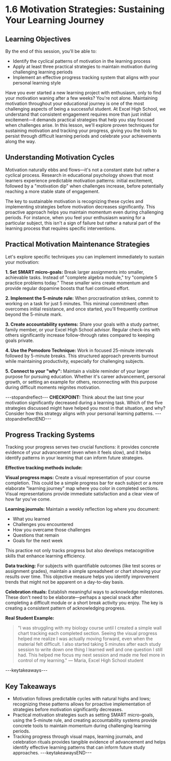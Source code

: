 # 1.6 Motivation Strategies: Sustaining Your Learning Journey

## Learning Objectives

By the end of this session, you'll be able to:
- Identify the cyclical patterns of motivation in the learning process
- Apply at least three practical strategies to maintain motivation during challenging learning periods
- Implement an effective progress tracking system that aligns with your personal learning style

Have you ever started a new learning project with enthusiasm, only to find your motivation waning after a few weeks? You're not alone. Maintaining motivation throughout your educational journey is one of the most challenging aspects of being a successful student. At Excel High School, we understand that consistent engagement requires more than just initial excitement—it demands practical strategies that help you stay focused when challenges arise. In this lesson, we'll explore proven techniques for sustaining motivation and tracking your progress, giving you the tools to persist through difficult learning periods and celebrate your achievements along the way.

## Understanding Motivation Cycles

Motivation naturally ebbs and flows—it's not a constant state but rather a cyclical process. Research in educational psychology shows that most learners experience predictable motivation patterns: initial excitement, followed by a "motivation dip" when challenges increase, before potentially reaching a more stable state of engagement.

The key to sustainable motivation is recognizing these cycles and implementing strategies before motivation decreases significantly. This proactive approach helps you maintain momentum even during challenging periods. For instance, when you feel your enthusiasm waning for a particular subject, this isn't a sign of failure but rather a natural part of the learning process that requires specific interventions.

## Practical Motivation Maintenance Strategies

Let's explore specific techniques you can implement immediately to sustain your motivation:

**1. Set SMART micro-goals:** Break larger assignments into smaller, achievable tasks. Instead of "complete algebra module," try "complete 5 practice problems today." These smaller wins create momentum and provide regular dopamine boosts that fuel continued effort.

**2. Implement the 5-minute rule:** When procrastination strikes, commit to working on a task for just 5 minutes. This minimal commitment often overcomes initial resistance, and once started, you'll frequently continue beyond the 5-minute mark.

**3. Create accountability systems:** Share your goals with a study partner, family member, or your Excel High School advisor. Regular check-ins with others significantly increase follow-through rates compared to keeping goals private.

**4. Use the Pomodoro Technique:** Work in focused 25-minute intervals followed by 5-minute breaks. This structured approach prevents burnout while maintaining productivity, especially for challenging subjects.

**5. Connect to your "why":** Maintain a visible reminder of your larger purpose for pursuing education. Whether it's career advancement, personal growth, or setting an example for others, reconnecting with this purpose during difficult moments reignites motivation.

---stopandreflect---
**CHECKPOINT:** Think about the last time your motivation significantly decreased during a learning task. Which of the five strategies discussed might have helped you most in that situation, and why? Consider how this strategy aligns with your personal learning patterns.
---stopandreflectEND---

## Progress Tracking Systems

Tracking your progress serves two crucial functions: it provides concrete evidence of your advancement (even when it feels slow), and it helps identify patterns in your learning that can inform future strategies.

**Effective tracking methods include:**

**Visual progress maps:** Create a visual representation of your course completion. This could be a simple progress bar for each subject or a more elaborate "learning journey" map where you color in completed sections. Visual representations provide immediate satisfaction and a clear view of how far you've come.

**Learning journals:** Maintain a weekly reflection log where you document:
- What you learned
- Challenges you encountered
- How you overcame those challenges
- Questions that remain
- Goals for the next week

This practice not only tracks progress but also develops metacognitive skills that enhance learning efficiency.

**Data tracking:** For subjects with quantifiable outcomes (like test scores or assignment grades), maintain a simple spreadsheet or chart showing your results over time. This objective measure helps you identify improvement trends that might not be apparent on a day-to-day basis.

**Celebration rituals:** Establish meaningful ways to acknowledge milestones. These don't need to be elaborate—perhaps a special snack after completing a difficult module or a short break activity you enjoy. The key is creating a consistent pattern of acknowledging progress.

**Real Student Example:** 
> "I was struggling with my biology course until I created a simple wall chart tracking each completed section. Seeing the visual progress helped me realize I was actually moving forward, even when the material felt difficult. I also started taking 5 minutes after each study session to write down one thing I learned well and one question I still had. This helped me focus my next session and made me feel more in control of my learning." 
> — Maria, Excel High School student

---keytakeaways--- 
## Key Takeaways
- Motivation follows predictable cycles with natural highs and lows; recognizing these patterns allows for proactive implementation of strategies before motivation significantly decreases.
- Practical motivation strategies such as setting SMART micro-goals, using the 5-minute rule, and creating accountability systems provide concrete tools to maintain momentum during challenging learning periods.
- Tracking progress through visual maps, learning journals, and celebration rituals provides tangible evidence of advancement and helps identify effective learning patterns that can inform future study approaches.
---keytakeawaysEND---
